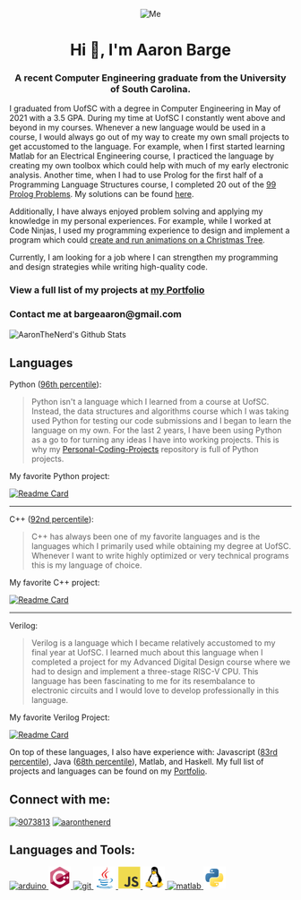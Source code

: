 <p align="center">
<img alt="Me" src="https://github.com/AaronTheNerd/AaronTheNerd/blob/main/headshot.jpg" width="25%"/> 
</p>

<h1 align="center">Hi 👋, I'm Aaron Barge</h1>
<h3 align="center">A recent Computer Engineering graduate from the University of South Carolina.</h3>

I graduated from UofSC with a degree in Computer Engineering in May of 2021 with a 3.5 GPA. During my time at UofSC I constantly went above and beyond in my courses. Whenever a new language would be used in a course, I would always go out of my way to create my own small projects to get accustomed to the language. For example, when I first started learning Matlab for an Electrical Engineering course, I practiced the language by creating my own toolbox which could help with much of my early electronic analysis. Another time, when I had to use Prolog for the first half of a Programming Language Structures course, I completed 20 out of the [99 Prolog Problems](https://www.ic.unicamp.br/~meidanis/courses/mc336/2009s2/prolog/problemas/). My solutions can be found [here](https://github.com/AaronTheNerd/Personal-Coding-Projects/tree/master/Prolog/99Problems). 

Additionally, I have always enjoyed problem solving and applying my knowledge in my personal experiences. For example, while I worked at Code Ninjas, I used my programming experience to design and implement a program which could [create and run animations on a Christmas Tree](https://github.com/AaronTheNerd/Personal-Coding-Projects/tree/master/Arduino/Tree).

Currently, I am looking for a job where I can strengthen my programming and design strategies while writing high-quality code.

<h3 align="left">View a full list of my projects at <a href="https://aaronthenerd.github.io/Portfolio">my Portfolio</a></h3>
<h3 align="left">Contact me at bargeaaron@gmail.com</h3>

<img align="center" alt="AaronTheNerd's Github Stats" src="https://github-readme-stats.vercel.app/api?username=AaronTheNerd&show_icons=true&hide_border=true&theme=react"/>

<h2 align="left">Languages</h3>

Python ([96th percentile](https://app.pluralsight.com/profile/aaron-barge)):
> Python isn't a language which I learned from a course at UofSC. Instead, the data structures and algorithms course which I was taking used Python for testing our code submissions and I began to learn the language on my own. For the last 2 years, I have been using Python as a go to for turning any ideas I have into working projects. This is why my [Personal-Coding-Projects](https://github.com/AaronTheNerd/Personal-Coding-Projects) repository is full of Python projects.

My favorite Python project:

[![Readme Card](https://github-readme-stats.vercel.app/api/pin/?username=AaronTheNerd&repo=DynamicBackgrounds)](https://github.com/AaronTheNerd/DynamicBackgrounds)

<hr>

C++ ([92nd percentile](https://app.pluralsight.com/profile/aaron-barge)):
> C++ has always been one of my favorite languages and is the languages which I primarily used while obtaining my degree at UofSC. Whenever I want to write highly optimized or very technical programs this is my language of choice.

My favorite C++ project:

[![Readme Card](https://github-readme-stats.vercel.app/api/pin/?username=AaronTheNerd&repo=uInteger)](https://github.com/AaronTheNerd/uInteger)

<hr>

Verilog:
> Verilog is a language which I became relatively accustomed to my final year at UofSC. I learned much about this language when I completed a project for my Advanced Digital Design course where we had to design and implement a three-stage RISC-V CPU. This language has been fascinating to me for its resembalance to electronic circuits and I would love to develop professionally in this language.

My favorite Verilog Project:

[![Readme Card](https://github-readme-stats.vercel.app/api/pin/?username=AaronTheNerd&repo=CSCE611)](https://github.com/AaronTheNerd/CSCE611)

On top of these languages, I also have experience with: Javascript ([83rd percentile](https://app.pluralsight.com/profile/aaron-barge)), Java ([68th percentile](https://app.pluralsight.com/profile/aaron-barge)), Matlab, and Haskell. My full list of projects and languages can be found on my [Portfolio](https://aaronthenerd.github.io/Portfolio).

<h2 align="left">Connect with me:</h3>
<p align="left">
<a href="https://stackoverflow.com/users/9073813" target="blank"><img align="center" src="https://raw.githubusercontent.com/rahuldkjain/github-profile-readme-generator/master/src/images/icons/Social/stack-overflow.svg" alt="9073813" height="30" width="40" /></a>
<a href="https://www.leetcode.com/aaronthenerd" target="blank"><img align="center" src="https://raw.githubusercontent.com/rahuldkjain/github-profile-readme-generator/master/src/images/icons/Social/leet-code.svg" alt="aaronthenerd" height="30" width="40" /></a>
</p>

<h2 align="left">Languages and Tools:</h3>
<p align="left"> <a href="https://www.arduino.cc/" target="_blank"> <img src="https://cdn.worldvectorlogo.com/logos/arduino-1.svg" alt="arduino" width="40" height="40"/> </a> <a href="https://www.w3schools.com/cpp/" target="_blank"> <img src="https://raw.githubusercontent.com/devicons/devicon/master/icons/cplusplus/cplusplus-original.svg" alt="cplusplus" width="40" height="40"/> </a> <a href="https://git-scm.com/" target="_blank"> <img src="https://www.vectorlogo.zone/logos/git-scm/git-scm-icon.svg" alt="git" width="40" height="40"/> </a> <a href="https://www.java.com" target="_blank"> <img src="https://raw.githubusercontent.com/devicons/devicon/master/icons/java/java-original.svg" alt="java" width="40" height="40"/> </a> <a href="https://developer.mozilla.org/en-US/docs/Web/JavaScript" target="_blank"> <img src="https://raw.githubusercontent.com/devicons/devicon/master/icons/javascript/javascript-original.svg" alt="javascript" width="40" height="40"/> </a> <a href="https://www.linux.org/" target="_blank"> <img src="https://raw.githubusercontent.com/devicons/devicon/master/icons/linux/linux-original.svg" alt="linux" width="40" height="40"/> </a> <a href="https://www.mathworks.com/" target="_blank"> <img src="https://upload.wikimedia.org/wikipedia/commons/2/21/Matlab_Logo.png" alt="matlab" width="40" height="40"/> </a> <a href="https://www.python.org" target="_blank"> <img src="https://raw.githubusercontent.com/devicons/devicon/master/icons/python/python-original.svg" alt="python" width="40" height="40"/> </a> </p>
